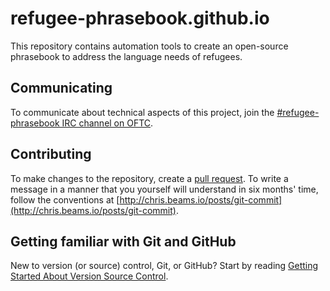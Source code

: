 # refugee-phrasebook.github.io
This repository contains automation tools to create an open-source phrasebook to address the language needs of refugees.

## Communicating
To communicate about technical aspects of this project, join the [#refugee-phrasebook IRC channel on OFTC](http://webchat.oftc.net/?channels=refugee-phrasebook).

## Contributing
To make changes to the repository, create a [pull request](https://help.github.com/articles/using-pull-requests). To write a message in a manner that you yourself will understand in six months' time, follow the conventions at [http://chris.beams.io/posts/git-commit](http://chris.beams.io/posts/git-commit).

## Getting familiar with Git and GitHub
New to version (or source) control, Git, or GitHub? Start by reading [Getting Started About Version Source Control](http://www.git-scm.com/book/en/v2/Getting-Started-About-Version-Control).

